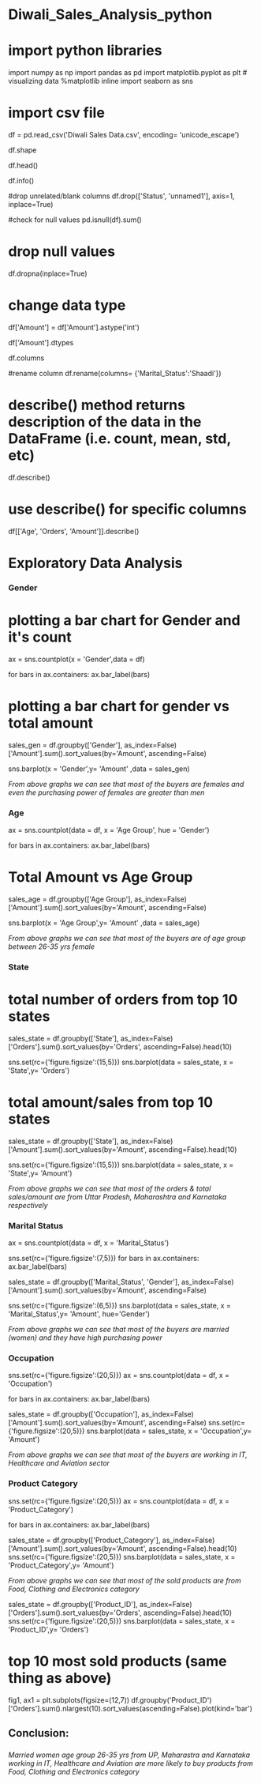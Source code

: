 # Diwali_Sales_Analysis_python

# import python libraries

import numpy as np 
import pandas as pd 
import matplotlib.pyplot as plt # visualizing data
%matplotlib inline
import seaborn as sns

# import csv file
df = pd.read_csv('Diwali Sales Data.csv', encoding= 'unicode_escape')

df.shape

df.head()

df.info()

#drop unrelated/blank columns
df.drop(['Status', 'unnamed1'], axis=1, inplace=True)

#check for null values
pd.isnull(df).sum()

# drop null values
df.dropna(inplace=True)

# change data type
df['Amount'] = df['Amount'].astype('int')

df['Amount'].dtypes

df.columns

#rename column
df.rename(columns= {'Marital_Status':'Shaadi'})

# describe() method returns description of the data in the DataFrame (i.e. count, mean, std, etc)
df.describe()

# use describe() for specific columns
df[['Age', 'Orders', 'Amount']].describe()

# Exploratory Data Analysis

### Gender

# plotting a bar chart for Gender and it's count

ax = sns.countplot(x = 'Gender',data = df)

for bars in ax.containers:
    ax.bar_label(bars)

# plotting a bar chart for gender vs total amount

sales_gen = df.groupby(['Gender'], as_index=False)['Amount'].sum().sort_values(by='Amount', ascending=False)

sns.barplot(x = 'Gender',y= 'Amount' ,data = sales_gen)

*From above graphs we can see that most of the buyers are females and even the purchasing power of females are greater than men*

### Age

ax = sns.countplot(data = df, x = 'Age Group', hue = 'Gender')

for bars in ax.containers:
    ax.bar_label(bars)

# Total Amount vs Age Group
sales_age = df.groupby(['Age Group'], as_index=False)['Amount'].sum().sort_values(by='Amount', ascending=False)

sns.barplot(x = 'Age Group',y= 'Amount' ,data = sales_age)

*From above graphs we can see that most of the buyers are of age group between 26-35 yrs female*

### State

# total number of orders from top 10 states

sales_state = df.groupby(['State'], as_index=False)['Orders'].sum().sort_values(by='Orders', ascending=False).head(10)

sns.set(rc={'figure.figsize':(15,5)})
sns.barplot(data = sales_state, x = 'State',y= 'Orders')

# total amount/sales from top 10 states

sales_state = df.groupby(['State'], as_index=False)['Amount'].sum().sort_values(by='Amount', ascending=False).head(10)

sns.set(rc={'figure.figsize':(15,5)})
sns.barplot(data = sales_state, x = 'State',y= 'Amount')

*From above graphs we can see that most of the orders & total sales/amount are from Uttar Pradesh, Maharashtra and Karnataka respectively*


### Marital Status

ax = sns.countplot(data = df, x = 'Marital_Status')

sns.set(rc={'figure.figsize':(7,5)})
for bars in ax.containers:
    ax.bar_label(bars)

sales_state = df.groupby(['Marital_Status', 'Gender'], as_index=False)['Amount'].sum().sort_values(by='Amount', ascending=False)

sns.set(rc={'figure.figsize':(6,5)})
sns.barplot(data = sales_state, x = 'Marital_Status',y= 'Amount', hue='Gender')

*From above graphs we can see that most of the buyers are married (women) and they have high purchasing power*

### Occupation
sns.set(rc={'figure.figsize':(20,5)})
ax = sns.countplot(data = df, x = 'Occupation')

for bars in ax.containers:
    ax.bar_label(bars)

sales_state = df.groupby(['Occupation'], as_index=False)['Amount'].sum().sort_values(by='Amount', ascending=False)
sns.set(rc={'figure.figsize':(20,5)})
sns.barplot(data = sales_state, x = 'Occupation',y= 'Amount')

*From above graphs we can see that most of the buyers are working in IT, Healthcare and Aviation sector*

### Product Category
sns.set(rc={'figure.figsize':(20,5)})
ax = sns.countplot(data = df, x = 'Product_Category')

for bars in ax.containers:
    ax.bar_label(bars)

sales_state = df.groupby(['Product_Category'], as_index=False)['Amount'].sum().sort_values(by='Amount', ascending=False).head(10)
sns.set(rc={'figure.figsize':(20,5)})
sns.barplot(data = sales_state, x = 'Product_Category',y= 'Amount')

*From above graphs we can see that most of the sold products are from Food, Clothing and Electronics category*

sales_state = df.groupby(['Product_ID'], as_index=False)['Orders'].sum().sort_values(by='Orders', ascending=False).head(10)
sns.set(rc={'figure.figsize':(20,5)})
sns.barplot(data = sales_state, x = 'Product_ID',y= 'Orders')

# top 10 most sold products (same thing as above)
fig1, ax1 = plt.subplots(figsize=(12,7))
df.groupby('Product_ID')['Orders'].sum().nlargest(10).sort_values(ascending=False).plot(kind='bar')

## Conclusion:
### 
*Married women age group 26-35 yrs from UP,  Maharastra and Karnataka working in IT, Healthcare and Aviation are more likely to buy products from Food, Clothing and Electronics category*
